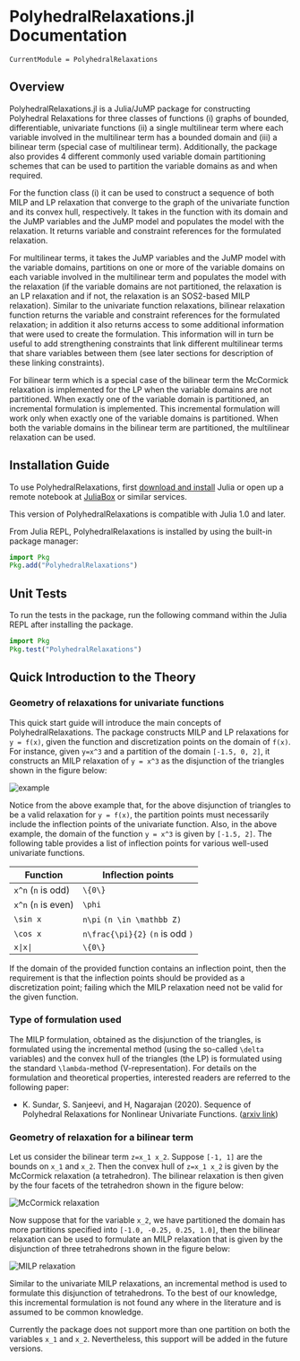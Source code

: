 # PolyhedralRelaxations.jl Documentation

```@meta
CurrentModule = PolyhedralRelaxations
```

## Overview

PolyhedralRelaxations.jl is a Julia/JuMP package for constructing Polyhedral Relaxations for three classes of functions (i) graphs of bounded, differentiable, univariate functions (ii) a single multilinear term where each variable involved in the multilinear term has a bounded domain and (iii) a bilinear term (special case of multilinear term). Additionally, the package also provides 4 different commonly used variable domain partitioning schemes that can be used to partition the variable domains as and when required. 

For the function class (i) it can be used to construct a sequence of both MILP and LP relaxation that converge to the graph of the univariate function and its convex hull, respectively. It takes in the function with its domain and the JuMP variables and the JuMP model and populates the model with the relaxation. It returns variable and constraint references for the formulated relaxation. 

For multilinear terms, it takes the JuMP variables and the JuMP model with the variable domains, partitions on one or more of the variable domains on each variable involved in the multilinear term and populates the model with the relaxation (if the variable domains are not partitioned, the relaxation is an LP relaxation and if not, the relaxation is an SOS2-based MILP relaxation). Similar to the univariate function relaxations, bilinear relaxation function returns the variable and constraint references for the formulated relaxation; in addition it also returns access to some additional information that were used to create the formulation. This information will in turn be useful to add strengthening constraints that link different multilinear terms that share variables between them (see later sections for description of these linking constraints). 

For bilinear term which is a special case of the bilinear term the McCormick relaxation is implemented for the LP when the variable domains are not partitioned. When exactly one of the variable domain is partitioned, an incremental formulation is implemented. This incremental formulation will work only when exactly one of the variable domains is partitioned. When both the variable domains in the bilinear term are partitioned, the multilinear relaxation can be used. 

## Installation Guide

To use PolyhedralRelaxations, first [download and install](https://julialang.org/downloads/) Julia or open up a remote notebook at [JuliaBox](https://www.juliabox.com/) or similar services.

This version of PolyhedralRelaxations is compatible with Julia 1.0 and later.

From Julia REPL, PolyhedralRelaxations is installed by using the built-in package manager:
```julia
import Pkg
Pkg.add("PolyhedralRelaxations")
```

## Unit Tests
To run the tests in the package, run the following command within the Julia REPL after installing the package.

```julia
import Pkg
Pkg.test("PolyhedralRelaxations")
```

## Quick Introduction to the Theory

### Geometry of relaxations for univariate functions
This quick start guide will introduce the main concepts of PolyhedralRelaxations. The package constructs MILP and LP relaxations for ``y = f(x)``, given the function and discretization points on the domain of ``f(x)``. For instance, given ``y=x^3`` and a partition of the domain ``[-1.5, 0, 2]``, it constructs an MILP relaxation of ``y = x^3`` as the disjunction of the triangles shown in the figure below:

![example](assets/example.png)

Notice from the above example that, for the above disjunction of triangles to be a valid relaxation for ``y = f(x)``, the partition points must necessarily include the inflection points of the univariate function. Also, in the above example, the domain of the function ``y = x^3`` is given by ``[-1.5, 2]``. The following table provides a list of inflection points for various well-used univariate functions. 

| Function | Inflection points |
| --- | --- |
| ``x^n`` (``n`` is odd)  | ``\{0\}`` |
| ``x^n`` (``n`` is even) | ``\phi`` |
| ``\sin x`` | ``n\pi`` ``(n \in \mathbb Z)`` | 
| ``\cos x`` | ``n\frac{\pi}{2}`` ``(n`` is odd ``)``| 
| ``x\|x\|`` | ``\{0\}``| 

If the domain of the provided function contains an inflection point, then the requirement is that the inflection points should be provided as a discretization point; failing which the MILP relaxation need not be valid for the given function. 

### Type of formulation used
The MILP formulation, obtained as the disjunction of the triangles, is formulated using the incremental method (using the so-called ``\delta`` variables) and the convex hull of the triangles (the LP) is formulated using the standard ``\lambda``-method (V-representation). For details on the formulation and theoretical properties, interested readers are referred to the following paper:

* K. Sundar, S. Sanjeevi, and H, Nagarajan (2020). Sequence of Polyhedral Relaxations for Nonlinear Univariate Functions. ([arxiv link](https://arxiv.org/abs/2005.13445))

### Geometry of relaxation for a bilinear term
Let us consider the bilinear term ``z=x_1 x_2``. Suppose ``[-1, 1]`` are the bounds on ``x_1`` and ``x_2``. Then the convex hull of ``z=x_1 x_2`` is given by the McCormick relaxation (a tetrahedron). The bilinear relaxation is then given by the four facets of the tetrahedron shown in the figure below:

![McCormick relaxation](assets/mccormick.png)

Now suppose that for the variable ``x_2``, we have partitioned the domain  has more partitions specified into ``[-1.0, -0.25, 0.25, 1.0]``, then the bilinear relaxation can be used to formulate an MILP relaxation that is given by the disjunction of three tetrahedrons shown in the figure below:

![MILP relaxation](assets/incremental-mccormick.png)

Similar to the univariate MILP relaxations, an incremental method is used to formulate this disjunction of tetrahedrons. To the best of our knowledge, this incremental formulation is not found any where in the literature and is assumed to be common knowledge. 

Currently the package does not support more than one partition on both the variables ``x_1`` and ``x_2``. Nevertheless, this support will be added in the future versions. 
